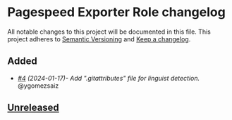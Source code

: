 # Pagespeed Exporter Role changelog

All notable changes to this project will be documented in this file.
This project adheres to [Semantic Versioning](http://semver.org/) and [Keep a changelog](https://github.com/olivierlacan/keep-a-changelog).

## Added
- *[#4](https://github.com/idealista/pagespeed_exporter_role/pull/4) (2024-01-17)- Add ".gitattributes" file for linguist detection.* @ygomezsaiz

## [Unreleased](https://github.com/idealista/pagespeed_exporter_role/tree/develop)
